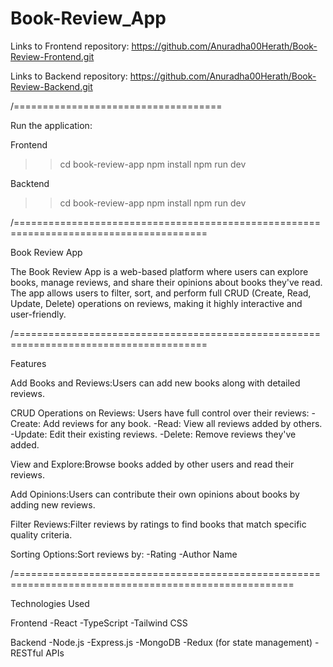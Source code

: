 # Book-Review_App
Links to Frontend repository: https://github.com/Anuradha00Herath/Book-Review-Frontend.git

Links to Backend repository: https://github.com/Anuradha00Herath/Book-Review-Backend.git

/====================================

Run the application:

Frontend

>>cd book-review-app
npm install
npm run dev

Backtend

>>cd book-review-app
npm install
npm run dev

/=======================================================================================

Book Review App

The Book Review App is a web-based platform where users can explore books, manage reviews,
 and share their opinions about books they've read. The app allows users to filter, sort, 
 and perform full CRUD (Create, Read, Update, Delete) operations on reviews, making it highly 
 interactive and user-friendly.

 /=======================================================================================

Features

Add Books and Reviews:Users can add new books along with detailed reviews.

CRUD Operations on Reviews: Users have full control over their reviews:
-Create: Add reviews for any book.
-Read: View all reviews added by others.
-Update: Edit their existing reviews.
-Delete: Remove reviews they've added.

View and Explore:Browse books added by other users and read their reviews.

Add Opinions:Users can contribute their own opinions about books by adding new reviews.

Filter Reviews:Filter reviews by ratings to find books that match specific quality criteria.

Sorting Options:Sort reviews by:
-Rating
-Author Name

/======================================================================================================


Technologies Used

Frontend
-React
-TypeScript
-Tailwind CSS

Backend
-Node.js
-Express.js
-MongoDB
-Redux (for state management)
-RESTful APIs

